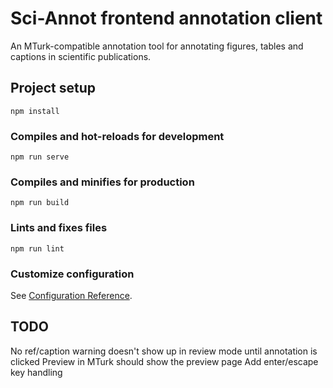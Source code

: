 # Sci-Annot frontend annotation client
An MTurk-compatible annotation tool for annotating figures, tables and captions in scientific publications.

## Project setup
```
npm install
```

### Compiles and hot-reloads for development
```
npm run serve
```

### Compiles and minifies for production
```
npm run build
```

### Lints and fixes files
```
npm run lint
```

### Customize configuration
See [Configuration Reference](https://cli.vuejs.org/config/).

## TODO
No ref/caption warning doesn't show up in review mode until annotation is clicked
Preview in MTurk should show the preview page
Add enter/escape key handling